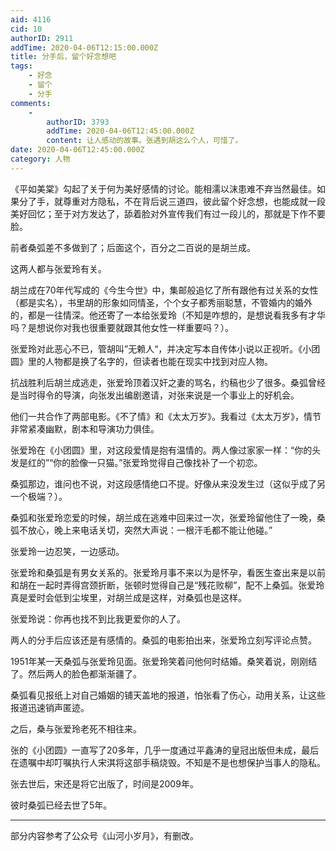 ```yaml
---
aid: 4116
cid: 10
authorID: 2911
addTime: 2020-04-06T12:15:00.000Z
title: 分手后，留个好念想吧
tags:
    - 好念
    - 留个
    - 分手
comments:
    -
        authorID: 3793
        addTime: 2020-04-06T12:45:00.000Z
        content: 让人感动的故事。张遇到胡这么个人，可惜了。
date: 2020-04-06T12:45:00.000Z
category: 人物
---
```


《平如美棠》勾起了关于何为美好感情的讨论。能相濡以沫患难不弃当然最佳。如果分了手，就尊重对方隐私，不在背后说三道四，彼此留个好念想，也能成就一段美好回忆；至于对方发达了，舔着脸对外宣传我们有过一段儿的，那就是下作不要脸。

前者桑弧差不多做到了；后面这个，百分之二百说的是胡兰成。

这两人都与张爱玲有关。

胡兰成在70年代写成的《今生今世》中，集邮般追忆了所有跟他有过关系的女性（都是实名），书里胡的形象如同情圣，个个女子都秀丽聪慧，不管婚内的婚外的，都是一往情深。他还寄了一本给张爱玲（不知是咋想的，是想说看我多有才华吗？是想说你对我也很重要就跟其他女性一样重要吗？）。

张爱玲对此恶心不已，管胡叫”无赖人“，并决定写本自传体小说以正视听。《小团圆》里的人物都是换了名字的，但读者也能在现实中找到对应人物。

抗战胜利后胡兰成逃走，张爱玲顶着汉奸之妻的骂名，约稿也少了很多。桑弧曾经是当时得令的导演，向张发出编剧邀请，对张来说是一个事业上的好机会。

他们一共合作了两部电影。《不了情》和《太太万岁》。我看过《太太万岁》，情节非常紧凑幽默，剧本和导演功力俱佳。

张爱玲在《小团圆》里，对这段爱情是抱有温情的。两人像过家家一样：“你的头发是红的”“你的脸像一只猫。”张爱玲觉得自己像找补了一个初恋。

桑弧那边，谁问也不说，对这段感情绝口不提。好像从来没发生过（这似乎成了另一个极端？）。

桑弧和张爱玲恋爱的时候，胡兰成在逃难中回来过一次，张爱玲留他住了一晚，桑弧不放心，晚上来电话关切，突然大声说：一根汗毛都不能让他碰。”

张爱玲一边忍笑，一边感动。

张爱玲和桑弧是有男女关系的。张爱玲月事不来以为是怀孕，看医生查出来是以前和胡在一起时弄得宫颈折断，张顿时觉得自己是“残花败柳”，配不上桑弧。张爱玲真是爱时会低到尘埃里，对胡兰成是这样，对桑弧也是这样。

张爱玲说：你再也找不到比我更爱你的人了。

两人的分手后应该还是有感情的。桑弧的电影拍出来，张爱玲立刻写评论点赞。

1951年某一天桑弧与张爱玲见面。张爱玲笑着问他何时结婚。桑笑着说，刚刚结了。然后两人的脸色都渐渐疆了。

桑弧看见报纸上对自己婚姻的铺天盖地的报道，怕张看了伤心，动用关系，让这些报道迅速销声匿迹。

之后，桑与张爱玲老死不相往来。

张的《小团圆》一直写了20多年，几乎一度通过平鑫涛的皇冠出版但未成，最后在遗嘱中却叮嘱执行人宋淇将这部手稿烧毁。不知是不是也想保护当事人的隐私。

张去世后，宋还是将它出版了，时间是2009年。

彼时桑弧已经去世了5年。

* * *

部分内容参考了公众号《山河小岁月》，有删改。
